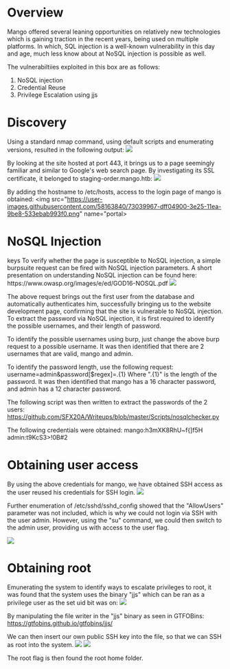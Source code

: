 <h1> Overview </h1>

Mango offered several leaning opportunities on relatively new technologies which is gaining traction in the recent years, being used on multiple platforms. In which, SQL injection is a well-known vulnerability in this day and age, much less know about at NoSQL injection is possible as well.

The vulnerabiltiies exploited in this box are as follows:
<ol type="1">
  <li>NoSQL injection</li>
  <li>Credential Reuse</li>
  <li>Privilege Escalation using jjs</li>
</ol>

<h1> Discovery </h1>
Using a standard nmap command, using default scripts and enumerating versions, resulted in the following output: 
<img src="https://user-images.githubusercontent.com/58163840/73039115-ddd8bb00-3e22-11ea-8c02-73e895b508c1.png" name="nmap">

By looking at the site hosted at port 443, it brings us to a page seemingly familiar and similar to Google's web search page. By investigating its SSL certificate, it belonged to staging-order.mango.htb:
<img src="https://user-images.githubusercontent.com/58163840/73039692-0d88c280-3e25-11ea-9af0-102662cd1ebd.png" name="mango">

By adding the hostname to /etc/hosts, access to the login page of mango is obtained:
<img src="https://user-images.githubusercontent.com/58163840/73039967-dff04900-3e25-11ea-9be8-533ebab993f0.png" name="portal>

<h1> NoSQL Injection </h1>keys
To verify whether the page is susceptible to NoSQL injection, a simple burpsuite request can be fired with NoSQL injection parameters. A short presentation on understanding NoSQL injection can be found here: https://www.owasp.org/images/e/ed/GOD16-NOSQL.pdf

<img src="https://user-images.githubusercontent.com/58163840/73044002-b63f1e00-3e35-11ea-8b82-5ebc6673a669.png" name="burp">

The above request brings out the first user from the database and automatically authenticates him, successfully bringing us to the website development page, confirming that the site is vulnerable to NoSQL injection. To extract the password via NoSQL injection, it is first required to identify the possible usernames, and their length of password.

To identify the possible usernames using burp, just change the above burp request to a possible username. It was then identified that there are 2 usernames that are valid, mango and admin.

To identify the password length, use the following request:
username=admin&password[$regex]=.{1}
Where ".{1}" is the length of the password. 
It was then identified that mango has a 16 character password, and admin has a 12 character password.

The following script was then written to extract the passwords of the 2 users:
https://github.com/SFX20A/Writeups/blob/master/Scripts/nosqlchecker.py

The following credentials were obtained:
mango:h3mXK8RhU~f{]f5H
admin:t9KcS3>!0B#2

<h1>Obtaining user access</h1>
By using the above credentials for mango, we have obtained SSH access as the user reused his credentials for SSH login.
<img src="https://user-images.githubusercontent.com/58163840/73630886-64f91080-4625-11ea-9b40-9214b066a04b.png" name="useraccess">

Further enumeration of /etc/sshd/sshd_config showed that the "AllowUsers" parameter was not included, which is why we could not login via SSH with the user admin. However, using the "su" command, we could then switch to the admin user, providing us with access to the user flag.

<img src="https://user-images.githubusercontent.com/58163840/73631278-81e21380-4626-11ea-9a8a-a5b16b39d6cd.png" name="userflag">

<h1>Obtaining root </h1>
Emunerating the system to identify ways to escalate privileges to root, it was found that the system uses the binary "jjs" which can be ran as a privilege user as the set uid bit was on:

<img src="https://user-images.githubusercontent.com/58163840/73631578-64617980-4627-11ea-8359-b57f03e68bf9.png" name="jjs">

By manipulating the file writer in the "jjs" binary as seen in GTFOBins:
https://gtfobins.github.io/gtfobins/jjs/

We can then insert our own public SSH key into the file, so that we can SSH as root into the system.
<img src="https://user-images.githubusercontent.com/58163840/73631984-7bed3200-4628-11ea-9187-2d00c24d8d47.png" name="filewrite">
<img src="https://user-images.githubusercontent.com/58163840/73631993-80b1e600-4628-11ea-9ecf-d71d28f0ba24.png" name="root">

The root flag is then found the root home folder.


                                                                                                                      
                                                                                
